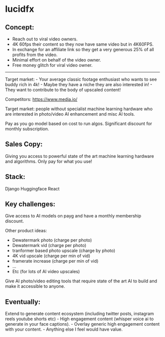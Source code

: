 # lucidfx

Concept:
--------
- Reach out to viral video owners.
- 4K 60fps their content so they now have same video but in 4K60FPS.
- In exchange for an affiliate link so they get a very generous 25% of all profits
    from the video.
- Minimal effort on behalf of the video owner.
- Free money glitch for viral video owner.


----------------------------------------------
Target market:
    - Your average classic footage enthusiast who wants to see buddy rich in 4k!
    - Maybe they have a niche they are also interested in!
    - They want to contribute to the body of upscaled content!
    
Competitors: https://www.media.io/

Target market: people without specialist machine learning hardware who are interested
in photo/video AI enhancement and misc AI tools.

Pay as you go model based on cost to run algos.
Significant discount for monthly subscription.

Sales Copy:
-----------
Giving you access to powerful state of the art machine learning hardware and
algorithms. Only pay for what you use!

Stack:
------
Django
Huggingface
React

Key challenges:
---------------
Give access to AI models on payg and have a monthly membership discount.

Other product ideas:
- Dewatermark photo (charge per photo)
- Dewatermark vid (charge per photo)
- tranformer based photo upscale (charge by photo)
- 4K vid upscale (charge per min of vid)
- framerate increase (charge per min of vid)
- ...
- Etc (for lots of AI video upscales)

Give AI photo/video editing tools that require state of the art AI to build
and make it accessible to anyone.

Eventually:
-----------
Extend to generate content ecosystem (including twitter posts, instagram reels
youtube shorts etc)
    - High engagement content (whisper voice ai to generate in your face captions).
    - Overlay generic high engagement content with your content.
    - Anything else I feel would have value.
